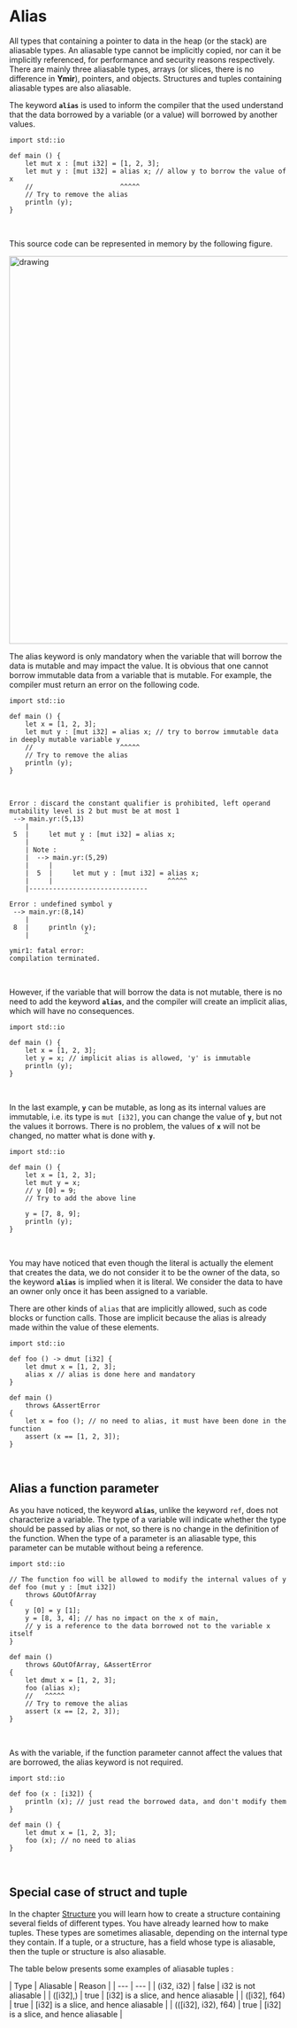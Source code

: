 # Alias

All types that containing a pointer to data in the heap (or the stack)
are aliasable types. An aliasable type cannot be implicitly copied,
nor can it be implicitly referenced, for performance and security
reasons respectively. There are mainly three aliasable types, arrays
(or slices, there is no difference in **Ymir**), pointers, and
objects. Structures and tuples containing aliasable types are also
aliasable.

The keyword **`alias`** is used to inform the compiler that the used
understand that the data borrowed by a variable (or a value) will
borrowed by another values.

```ymir
import std::io

def main () {
	let mut x : [mut i32] = [1, 2, 3];
	let mut y : [mut i32] = alias x; // allow y to borrow the value of x
	//                      ^^^^^
	// Try to remove the alias
	println (y);
}
```

<br>

This source code can be represented in memory by the following figure.

<img src="https://gnu-ymir.github.io/Documentations/en/advanced/memory_x_alias_main.png" alt="drawing" width="700"/>

The alias keyword is only mandatory when the variable that will borrow
the data is mutable and may impact the value. It is obvious that one
cannot borrow immutable data from a variable that is mutable. For
example, the compiler must return an error on the following code.


```ymir
import std::io

def main () {
	let x = [1, 2, 3];
	let mut y : [mut i32] = alias x; // try to borrow immutable data in deeply mutable variable y  
	//                      ^^^^^
	// Try to remove the alias
	println (y);
}
```

<br>

```error
Error : discard the constant qualifier is prohibited, left operand mutability level is 2 but must be at most 1
 --> main.yr:(5,13)
    | 
 5  |     let mut y : [mut i32] = alias x;
    |             ^
    | Note : 
    |  --> main.yr:(5,29)
    |     | 
    |  5  |     let mut y : [mut i32] = alias x;
    |     |                             ^^^^^
    |------------------------------ 

Error : undefined symbol y
 --> main.yr:(8,14)
    | 
 8  |     println (y);
    |              ^

ymir1: fatal error: 
compilation terminated.
```

<br>

However, if the variable that will borrow the data is not mutable,
there is no need to add the keyword **`alias`**, and the compiler will
create an implicit alias, which will have no consequences.

```ymir
import std::io

def main () {
	let x = [1, 2, 3];
	let y = x; // implicit alias is allowed, 'y' is immutable
	println (y);
}
```

<br>

In the last example, **`y`** can be mutable, as long as its internal
values are immutable, i.e. its type is `mut [i32]`, you can change the
value of **`y`**, but not the values it borrows. There is no problem,
the values of **`x`** will not be changed, no matter what is done with
**`y`**.

```ymir
import std::io

def main () {
	let x = [1, 2, 3];
	let mut y = x; 
	// y [0] = 9;
	// Try to add the above line 
	
	y = [7, 8, 9];
	println (y);
}
```

<br>

You may have noticed that even though the literal is actually the
element that creates the data, we do not consider it to be the owner
of the data, so the keyword **`alias`** is implied when it is literal. We
consider the data to have an owner only once it has been assigned to a
variable.

There are other kinds of `alias` that are implicitly allowed, such
as code blocks or function calls. Those are implicit because
the alias is already made within the value of these elements.

```ymir
import std::io

def foo () -> dmut [i32] {
	let dmut x = [1, 2, 3];
	alias x // alias is done here and mandatory
}

def main ()
    throws &AssertError
{
	let x = foo (); // no need to alias, it must have been done in the function
	assert (x == [1, 2, 3]);
}
```

<br>

## Alias a function parameter

As you have noticed, the keyword **`alias`**, unlike the keyword `ref`,
does not characterize a variable. The type of a variable will indicate
whether the type should be passed by alias or not, so there is no
change in the definition of the function. When the type of a parameter
is an aliasable type, this parameter can be mutable without being a
reference.

```ymir
import std::io

// The function foo will be allowed to modify the internal values of y
def foo (mut y : [mut i32])
    throws &OutOfArray
{
    y [0] = y [1];
    y = [8, 3, 4]; // has no impact on the x of main,
    // y is a reference to the data borrowed not to the variable x itself
}

def main ()
    throws &OutOfArray, &AssertError
{
    let dmut x = [1, 2, 3];
    foo (alias x);
    //   ^^^^^
    // Try to remove the alias
    assert (x == [2, 2, 3]);
}
```

<br>

As with the variable, if the function parameter cannot affect the
values that are borrowed, the alias keyword is not required.

```ymir 
import std::io

def foo (x : [i32]) {
    println (x); // just read the borrowed data, and don't modify them
}

def main () {
	let dmut x = [1, 2, 3];	
	foo (x); // no need to alias
}
```

<br>

## Special case of struct and tuple

In the chapter
[Structure](https://gnu-ymir.github.io/Documentations/en/types/struct.html)
you will learn how to create a structure containing several fields of
different types. You have already learned how to make tuples. These
types are sometimes aliasable, depending on the internal type they
contain. If a tuple, or a structure, has a field whose type is aliasable,
then the tuple or structure is also aliasable.

The table below presents some examples of aliasable tuples : 

| Type | Aliasable | Reason |
| --- | --- |
| (i32, i32) | false | i32 is not aliasable |
| ([i32],) | true | [i32] is a slice, and hence aliasable |
| ([i32], f64) | true | [i32] is a slice, and hence aliasable |
| (([i32], i32), f64) | true | [i32] is a slice, and hence aliasable |




